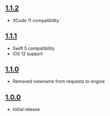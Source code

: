 ## [1.1.2](https://github.com/artificialsolutions/tie-api-client-ios/releases/tag/1.1.2)
- XCode 11 compatibility

## [1.1.1](https://github.com/artificialsolutions/tie-api-client-ios/releases/tag/1.1.1)
- Swift 5 compatibility
- iOS 12 support

## [1.1.0](https://github.com/artificialsolutions/tie-api-client-ios/releases/tag/1.1.0)
- Removed viewname from requests to engine

## [1.0.0](https://github.com/artificialsolutions/tie-api-client-ios/releases/tag/1.0.0)
- Initial release
